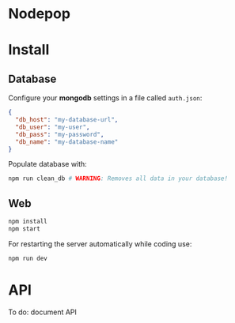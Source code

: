 # Nodepop

# Install

## Database

Configure your **mongodb** settings in a file called `auth.json`:

```json
{
  "db_host": "my-database-url",
  "db_user": "my-user",
  "db_pass": "my-password",
  "db_name": "my-database-name"
}
```

Populate database with:

```bash
npm run clean_db # WARNING: Removes all data in your database!
```

## Web

```bash
npm install
npm start
```

For restarting the server automatically while coding use:

```bash
npm run dev
```

# API

To do: document API
